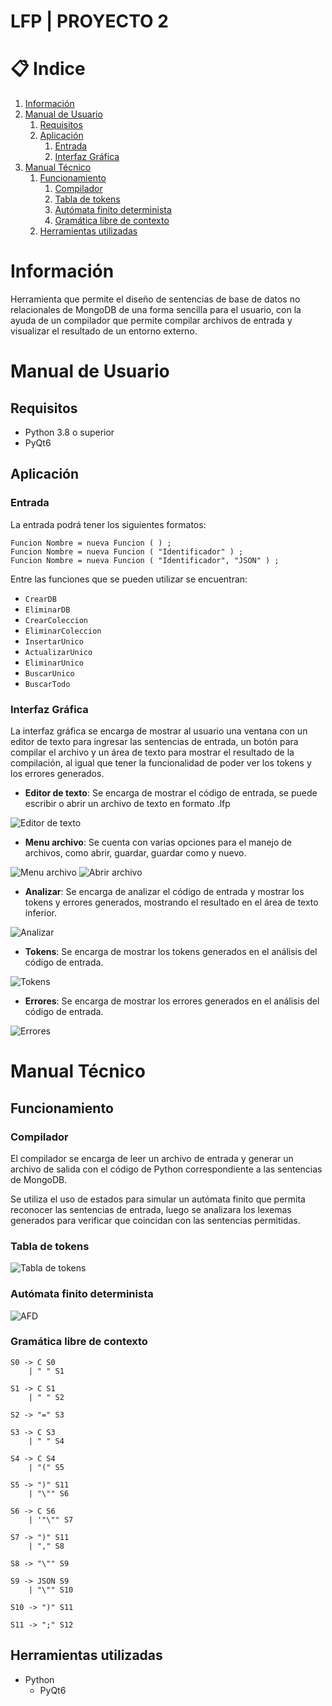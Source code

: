 # LFP | PROYECTO 2  


# 📋 Indice
1. [Información](#información)
2. [Manual de Usuario](#manual-de-usuario)
    1. [Requisitos](#requisitos)
    2. [Aplicación](#aplicación)
        1. [Entrada](#entrada)
        2. [Interfaz Gráfica](#interfaz-gráfica)
3. [Manual Técnico](#manual-técnico)
    1. [Funcionamiento](#funcionamiento)
        1. [Compilador](#compilador)
        2. [Tabla de tokens](#tabla-de-tokens)
        3. [Autómata finito determinista](#autómata-finito-determinista)
        4. [Gramática libre de contexto](#gramática-libre-de-contexto)
    2. [Herramientas utilizadas](#herramientas-utilizadas)



# Información
Herramienta que permite el diseño de sentencias de base de datos no relacionales de MongoDB de una forma sencilla para el usuario, con la ayuda de un compilador que permite compilar archivos de entrada y visualizar el resultado de un entorno externo.

# Manual de Usuario

## Requisitos
- Python 3.8 o superior
- PyQt6

## Aplicación

### Entrada
La entrada podrá tener los siguientes formatos:
```
Funcion Nombre = nueva Funcion ( ) ;
Funcion Nombre = nueva Funcion ( "Identificador" ) ;
Funcion Nombre = nueva Funcion ( "Identificador", "JSON" ) ;
```

Entre las funciones que se pueden utilizar se encuentran:

- `CrearDB`
- `EliminarDB`
- `CrearColeccion`
- `EliminarColeccion`
- `InsertarUnico`
- `ActualizarUnico`
- `EliminarUnico`
- `BuscarUnico`
- `BuscarTodo`

### Interfaz Gráfica
La interfaz gráfica se encarga de mostrar al usuario una ventana con un editor de texto para ingresar las sentencias de entrada, un botón para compilar el archivo y un área de texto para mostrar el resultado de la compilación, al igual que tener la funcionalidad de poder ver los tokens y los errores generados.


* **Editor de texto**: Se encarga de mostrar el código de entrada, se puede escribir o abrir un archivo de texto en formato .lfp

![Editor de texto](./Images/ventana.png)

* **Menu archivo**: Se cuenta con varias opciones para el manejo de archivos, como abrir, guardar, guardar como y nuevo.

![Menu archivo](./Images/archivo_menu.png)
![Abrir archivo](./Images/entrada.png)

* **Analizar**: Se encarga de analizar el código de entrada y mostrar los tokens y errores generados, mostrando el resultado en el área de texto inferior.

![Analizar](./Images/analizar.png)

* **Tokens**: Se encarga de mostrar los tokens generados en el análisis del código de entrada.

![Tokens](./Images/tokens.png)

* **Errores**: Se encarga de mostrar los errores generados en el análisis del código de entrada.

![Errores](./Images/errores.png)

# Manual Técnico

## Funcionamiento

### Compilador
El compilador se encarga de leer un archivo de entrada y generar un archivo de salida con el código de Python correspondiente a las sentencias de MongoDB.

Se utiliza el uso de estados para simular un autómata finito que permita reconocer las sentencias de entrada, luego se analizara los lexemas generados para verificar que coincidan con las sentencias permitidas.

### Tabla de tokens

![Tabla de tokens](./Images/tabla_tokens.png)

### Autómata finito determinista

![AFD](./Images/AFD.png)

### Gramática libre de contexto

```
S0 -> C S0
    | " " S1

S1 -> C S1
    | " " S2

S2 -> "=" S3

S3 -> C S3
    | " " S4

S4 -> C S4
    | "(" S5

S5 -> ")" S11
    | "\"" S6

S6 -> C S6
    | '"\"" S7

S7 -> ")" S11
    | "," S8

S8 -> "\"" S9

S9 -> JSON S9
    | "\"" S10

S10 -> ")" S11

S11 -> ";" S12
```


## Herramientas utilizadas

- Python
    - PyQt6